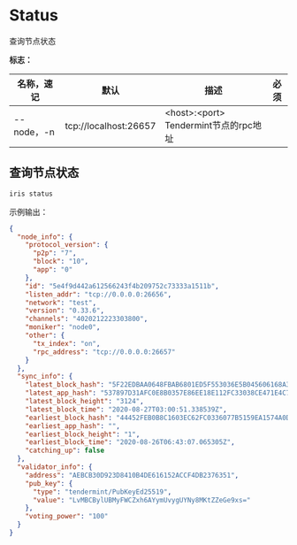 # Status

查询节点状态

**标志：**

| 名称，速记 | 默认                | 描述                                    | 必须 |
| ---------- | --------------------- | --------------------------------------- | -------- |
| --node，-n | tcp://localhost:26657 | \<host>:\<port> Tendermint节点的rpc地址 |          |

## 查询节点状态

```bash
iris status
```

示例输出：

```json
{
  "node_info": {
    "protocol_version": {
      "p2p": "7",
      "block": "10",
      "app": "0"
    },
    "id": "5e4f9d442a612566243f4b209752c73333a1511b",
    "listen_addr": "tcp://0.0.0.0:26656",
    "network": "test",
    "version": "0.33.6",
    "channels": "4020212223303800",
    "moniker": "node0",
    "other": {
      "tx_index": "on",
      "rpc_address": "tcp://0.0.0.0:26657"
    }
  },
  "sync_info": {
    "latest_block_hash": "5F22EDBAA0648FBAB6801ED5F553036E5B045606168A35839B20D55B9F6E06F3",
    "latest_app_hash": "537897D31AFC0E8B0357E86EE18E112FC33038CE471E4C715C6C414A2ADB6761",
    "latest_block_height": "3124",
    "latest_block_time": "2020-08-27T03:00:51.338539Z",
    "earliest_block_hash": "44452FEB0B8C1603EC62FC0336077B5159EA1574A0D01E88016225B8D3E38670",
    "earliest_app_hash": "",
    "earliest_block_height": "1",
    "earliest_block_time": "2020-08-26T06:43:07.065305Z",
    "catching_up": false
  },
  "validator_info": {
    "address": "AEBCB30D923D8410B4DE616152ACCF4DB2376351",
    "pub_key": {
      "type": "tendermint/PubKeyEd25519",
      "value": "LvMBCBylUBMyFWCZxh6AYymUvygUYNy8MKtZZeGe9xs="
    },
    "voting_power": "100"
  }
}
```

